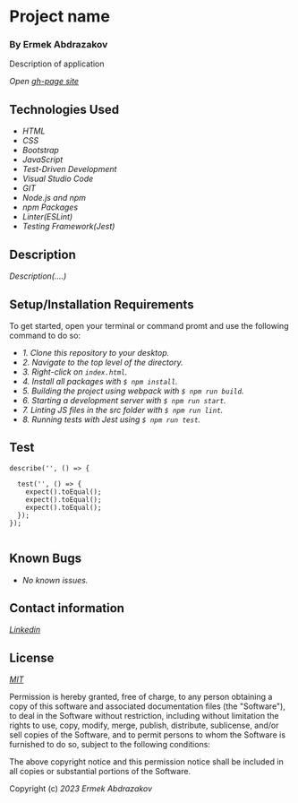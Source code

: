 # Project name

<h3>By Ermek Abdrazakov</h3>

<p>Description of application</p>

_Open [gh-page site]()_

## Technologies Used
* _HTML_
* _CSS_
* _Bootstrap_
* _JavaScript_
* _Test-Driven Development_
* _Visual Studio Code_
* _GIT_
* _Node.js and npm_
* _npm Packages_
* _Linter(ESLint)_
* _Testing Framework(Jest)_

## Description

_Description(....)_

## Setup/Installation Requirements

<p>To get started, open your terminal or command promt and use the following command to do so:</p>

* _1. Clone this repository to your desktop._
* _2. Navigate to the top level of the directory._
* _3. Right-click on `index.html`._
* _4. Install all packages with `$ npm install`._
* _5. Building the project using webpack with `$ npm run build`._
* _6. Starting a development server with `$ npm run start`._
* _7. Linting JS files in the src folder with `$ npm run lint`._
* _8. Running tests with Jest using `$ npm run test`._

## Test 

```
describe('', () => {

  test('', () => {
    expect().toEqual();
    expect().toEqual();
    expect().toEqual();
  });
});


```
## Known Bugs
* _No known issues._

## Contact information

_[Linkedin](https://www.linkedin.com/in/ermek-abdrazakov-3b9301275/)_

## License

_[MIT](https://en.wikipedia.org/wiki/MIT_License)_

Permission is hereby granted, free of charge, to any person obtaining a copy
of this software and associated documentation files (the "Software"), to deal
in the Software without restriction, including without limitation the rights
to use, copy, modify, merge, publish, distribute, sublicense, and/or sell
copies of the Software, and to permit persons to whom the Software is
furnished to do so, subject to the following conditions:

The above copyright notice and this permission notice shall be included in all
copies or substantial portions of the Software.

Copyright (c) _2023_ _Ermek Abdrazakov_